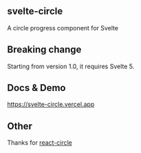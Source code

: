 ## svelte-circle

A circle progress component for Svelte

## Breaking change

Starting from version 1.0, it requires Svelte 5.

## Docs & Demo

https://svelte-circle.vercel.app

## Other

Thanks for [react-circle](https://zzarcon.github.io/react-circle/)
